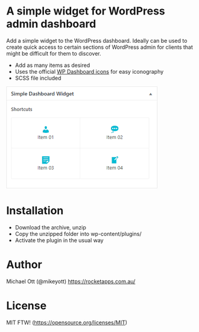 # A simple widget for WordPress admin dashboard

Add a simple widget to the WordPress dashboard. Ideally can be used to create quick access to certain sections of WordPress admin for clients that might be difficult for them to discover.

 - Add as many items as desired
 - Uses the official [WP Dashboard icons](https://rocketapps.com.au/) for easy iconography
 - SCSS file included

[![N|Solid](https://raw.githubusercontent.com/mikeott/simple-dashboard-widget/master/simple-dashboard-widget.png)](https://rocketapps.com.au/)

# Installation

  - Download the archive, unzip
  - Copy the unzipped folder into wp-content/plugins/
  - Activate the plugin in the usual way
 
# Author
Michael Ott (@mikeyott)
https://rocketapps.com.au/

# License

MIT FTW! (https://opensource.org/licenses/MIT)
